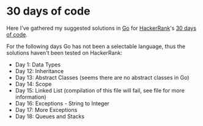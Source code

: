 # 30 days of code

Here I've gathered my suggested solutions in [Go](https://golang.org/) for [HackerRank](https://www.hackerrank.com/)'s [30 days of code](https://www.hackerrank.com/domains/tutorials/30-days-of-code).

For the following days Go has not been a selectable language, thus the solutions haven't been tested on HackerRank:

* Day 1: Data Types
* Day 12: Inheritance
* Day 13: Abstract Classes (seems there are no abstract classes in Go)
* Day 14: Scope
* Day 15: Linked List (compilation of this file will fail, see file for more information)
* Day 16: Exceptions - String to Integer
* Day 17: More Exceptions
* Day 18: Queues and Stacks

